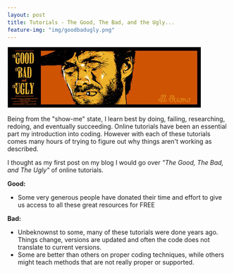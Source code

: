 ```yaml
---
layout: post
title: Tutorials - The Good, The Bad, and the Ugly...
feature-img: "img/goodbadugly.png"
---
```


![Good Bad Ugly](/img/good-bad-ugly.jpg)

Being from the "show-me" state, I learn best by doing, failing, researching, redoing, and eventually succeeding. Online tutorials have been an essential part my introduction into coding. However with each of these tutorials comes many hours of trying to figure out why things aren't working as described.

I thought as my first post on my blog I would go over *"The Good, The Bad, and The Ugly"* of online tutorials.

**Good:**

+ Some very generous people have donated their time and effort to give us access to all these great resources for FREE

**Bad:**

+ Unbeknownst to some, many of these tutorials were done years ago. Things change, versions are updated and often the code does not translate to current versions.
+ Some are better than others on proper coding techniques, while others might teach methods that are not really proper or supported.